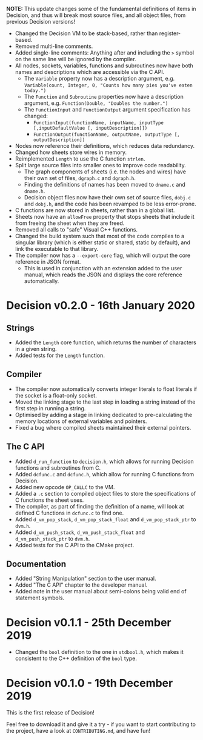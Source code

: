 **NOTE:** This update changes some of the fundamental definitions of items in
Decision, and thus will break most source files, and all object files, from
previous Decision versions!

* Changed the Decision VM to be stack-based, rather than register-based.
* Removed multi-line comments.
* Added single-line comments: Anything after and including the `>` symbol on
the same line will be ignored by the compiler.
* All nodes, sockets, variables, functions and subroutines now have both names
and descriptions which are accessible via the C API.
  * The `Variable` property now has a description argument, e.g.
  `Variable(count, Integer, 0, "Counts how many pies you've eaten today.")`
  * The `Function` and `Subroutine` properties now have a description argument,
  e.g. `Function(Double, "Doubles the number.")`
  * The `FunctionInput` and `FunctionOutput` argument specification has
  changed:
    * `FunctionInput(functionName, inputName, inputType [,inputDefaultValue [, inputDescription]])`
    * `FunctionOutput(functionName, outputName, outputType [, outputDescription])`
* Nodes now reference their definitions, which reduces data redundancy.
* Changed how sheets store wires in memory.
* Reimplemented `Length` to use the C function `strlen`.
* Split large source files into smaller ones to improve code readability.
  * The graph components of sheets (i.e. the nodes and wires) have their own
  set of files, `dgraph.c` and `dgraph.h`.
  * Finding the definitions of names has been moved to `dname.c` and `dname.h`.
  * Decision object files now have their own set of source files, `dobj.c` and
  `dobj.h`, and the code has been revamped to be less error-prone.
* C functions are now stored in sheets, rather than in a global list.
* Sheets now have an `allowFree` property that stops sheets that include it
from freeing the sheet when they are freed.
* Removed all calls to "safe" Visual C++ functions.
* Changed the build system such that most of the code compiles to a singular
library (which is either static or shared, static by default), and link the
executable to that library.
* The compiler now has a `--export-core` flag, which will output the core
reference in JSON format.
  * This is used in conjunction with an extension added to the user manual,
  which reads the JSON and displays the core reference automatically.

# Decision v0.2.0 - 16th January 2020

## Strings

* Added the `Length` core function, which returns the number of characters in
  a given string.
* Added tests for the `Length` function.

## Compiler

* The compiler now automatically converts integer literals to float literals
if the socket is a float-only socket.
* Moved the linking stage to the last step in loading a string instead of the
first step in running a string.
* Optimised by adding a stage in linking dedicated to pre-calculating the
memory locations of external variables and pointers.
* Fixed a bug where compiled sheets maintained their external pointers.

## The C API

* Added `d_run_function` to `decision.h`, which allows for running Decision
functions and subroutines from C.
* Added `dcfunc.c` and `dcfunc.h`, which allow for running C functions from
Decision.
* Added new opcode `OP_CALLC` to the VM.
* Added a `.c` section to compiled object files to store the specifications of
C functions the sheet uses.
* The compiler, as part of finding the definition of a name, will look at
defined C functions in `dcfunc.c` to find one.
* Added `d_vm_pop_stack`, `d_vm_pop_stack_float` and `d_vm_pop_stack_ptr` to
`dvm.h`.
* Added `d_vm_push_stack`, `d_vm_push_stack_float` and `d_vm_push_stack_ptr` to
`dvm.h`.
* Added tests for the C API to the CMake project.

## Documentation

* Added "String Manipulation" section to the user manual.
* Added "The C API" chapter to the developer manual.
* Added note in the user manual about semi-colons being valid end of statement
symbols.

# Decision v0.1.1 - 25th December 2019

* Changed the `bool` definition to the one in `stdbool.h`, which makes it
consistent to the C++ definition of the `bool` type.

# Decision v0.1.0 - 19th December 2019

This is the first release of Decision!

Feel free to download it and give it a try - if you want to start contributing
to the project, have a look at `CONTRIBUTING.md`, and have fun!
